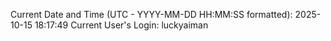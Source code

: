 Current Date and Time (UTC - YYYY-MM-DD HH:MM:SS formatted): 2025-10-15 18:17:49
Current User's Login: luckyaiman
